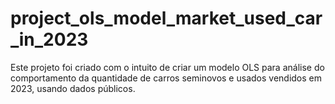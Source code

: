 # project_ols_model_market_used_car_in_2023
Este projeto foi criado com o intuito de criar um modelo OLS para análise do comportamento da quantidade de carros seminovos e usados vendidos em 2023, usando dados públicos.

